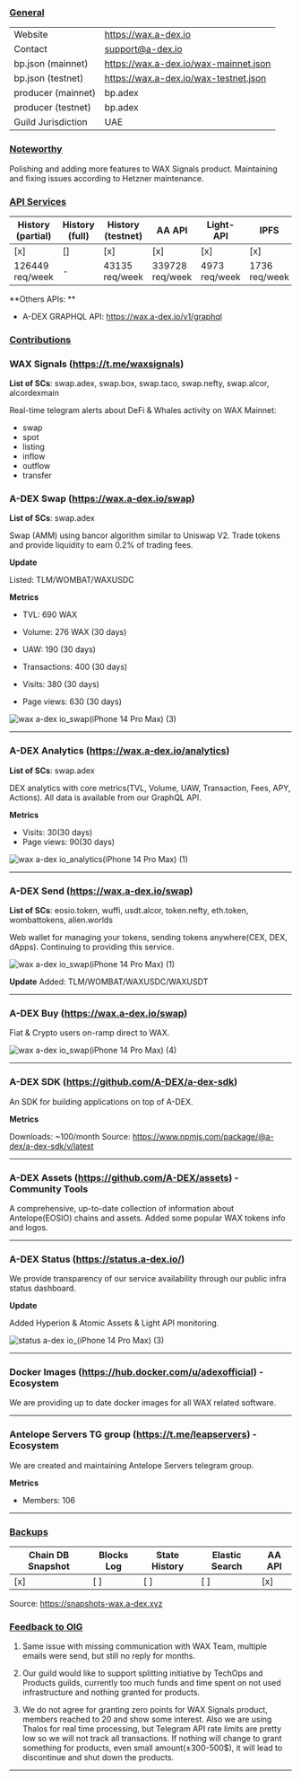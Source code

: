 ### <ins>General</ins>

|  |  |
| --- | --- |
| Website | https://wax.a-dex.io |
| Contact | support@a-dex.io |
| bp.json (mainnet) | https://wax.a-dex.io/wax-mainnet.json |
| bp.json (testnet) | https://wax.a-dex.io/wax-testnet.json |
| producer (mainnet) | bp.adex |
| producer (testnet) | bp.adex |
| Guild Jurisdiction | UAE |

### <ins>Noteworthy</ins>

Polishing and adding more features to WAX Signals product. Maintaining and fixing issues according to Hetzner maintenance.

### <ins>API Services</ins>

| History (partial) | History (full) | History (testnet) | AA API | Light-API  | IPFS |
|--------|--------|--------|--------|--------|--------|
| [x] | [] | [x] | [x] | [x] | [x] |
| 126449 req/week | - | 43135 req/week | 339728 req/week | 4973 req/week |  1736 req/week |

**Others APIs: **

* A-DEX GRAPHQL API: https://wax.a-dex.io/v1/graphql

### <ins>Contributions</ins>

### WAX Signals (https://t.me/waxsignals)
**List of SCs**: swap.adex, swap.box, swap.taco, swap.nefty, swap.alcor, alcordexmain

Real-time telegram alerts about DeFi & Whales activity on WAX Mainnet:
* swap
* spot
* listing
* inflow
* outflow
* transfer

### A-DEX Swap (https://wax.a-dex.io/swap)
**List of SCs**: swap.adex

Swap (AMM) using bancor algorithm similar to Uniswap V2. Trade tokens and provide liquidity to earn 0.2% of trading fees.

**Update**

Listed: TLM/WOMBAT/WAXUSDC

**Metrics**

* TVL: 690 WAX
* Volume: 276 WAX (30 days)
* UAW: 190 (30 days)
* Transactions: 400 (30 days)

* Visits: 380 (30 days)
* Page views: 630 (30 days)


![wax a-dex io_swap(iPhone 14 Pro Max) (3)](https://github.com/A-DEX/waxguilds/assets/24969602/731eafe7-5c6e-4159-9265-6a8441ebcc9f)

---

### A-DEX Analytics (https://wax.a-dex.io/analytics)
**List of SCs**: swap.adex

DEX analytics with core metrics(TVL, Volume, UAW, Transaction, Fees, APY, Actions). All data is available from our GraphQL API.

**Metrics**

* Visits: 30(30 days)
* Page views: 90(30 days)

![wax a-dex io_analytics(iPhone 14 Pro Max) (1)](https://github.com/A-DEX/waxguilds/assets/24969602/f93e7993-bc44-4051-b6dc-ee4a678b274f)

---

### A-DEX Send (https://wax.a-dex.io/swap)
**List of SCs**: eosio.token, wuffi, usdt.alcor, token.nefty, eth.token, wombattokens, alien.worlds

Web wallet for managing your tokens, sending tokens anywhere(CEX, DEX, dApps). Continuing to providing this service.

![wax a-dex io_swap(iPhone 14 Pro Max) (1)](https://github.com/A-DEX/waxguilds/assets/24969602/d9041457-48bc-4dee-a28e-59bc2b20e2e3)

**Update**
Added: TLM/WOMBAT/WAXUSDC/WAXUSDT

---

### A-DEX Buy (https://wax.a-dex.io/swap)

Fiat & Crypto users on-ramp direct to WAX.

![wax a-dex io_swap(iPhone 14 Pro Max) (4)](https://github.com/A-DEX/waxguilds/assets/24969602/90967906-4299-4546-a32e-6ccb5e26abd5)

---

### A-DEX SDK (https://github.com/A-DEX/a-dex-sdk)

An SDK for building applications on top of A-DEX.

**Metrics**

Downloads: ~100/month
Source: https://www.npmjs.com/package/@a-dex/a-dex-sdk/v/latest

---

### A-DEX Assets (https://github.com/A-DEX/assets) - Community Tools

A comprehensive, up-to-date collection of information about Antelope(EOSIO) chains and assets.
Added some popular WAX tokens info and logos.

---

### A-DEX Status (https://status.a-dex.io/)

We provide transparency of our service availability through our public infra status dashboard.

**Update**

Added Hyperion & Atomic Assets & Light API monitoring.

![status a-dex io_(iPhone 14 Pro Max) (3)](https://github.com/user-attachments/assets/3b4a8694-a9b8-4b68-b7d4-7024f96ef0e6)

---

### Docker Images (https://hub.docker.com/u/adexofficial) - Ecosystem

We are providing up to date docker images for all WAX related software.

---

### Antelope Servers TG group (https://t.me/leapservers) - Ecosystem

We are created and maintaining Antelope Servers telegram group.

**Metrics**

* Members: 106

---

### <ins>Backups </ins>

| Chain DB Snapshot | Blocks Log | State History | Elastic Search | AA API |
|----------|------------|---------------|----------------|--------|
| [x]      | [ ]        | [ ]           | [ ]            | [x]  |

Source: https://snapshots-wax.a-dex.xyz

### <ins>Feedback to OIG</ins>

1. Same issue with missing communication with WAX Team, multiple emails were send, but still no reply for months.

2. Our guild would like to support splitting initiative by TechOps and Products guilds, currently too much funds and time spent on not used infrastructure and nothing granted for products.

3. We do not agree for granting zero points for WAX Signals product, members reached to 20 and show some interest. Also we are using Thalos for real time processing, but Telegram API rate limits are pretty low so we will not track all transactions. If nothing will change to grant something for products, even small amount(±300-500$), it will lead to discontinue and shut down the products.
----
